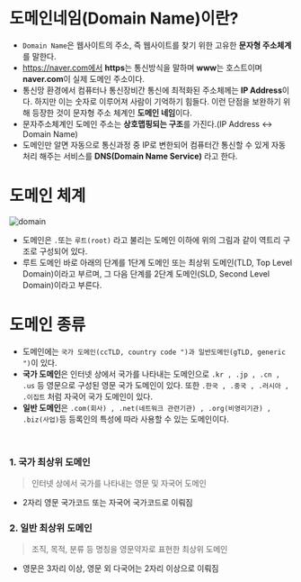 # 도메인네임(Domain Name)이란?

* `Domain Name`은 웹사이트의 주소, 즉 웹사이트를 찾기 위한 고유한 **문자형 주소체계**를 말한다.
* https://naver.com에서 **https**는 통신방식을 말하며 **www**는 호스트이며 **naver.com**이 실제 도메인 주소이다.
* 통신망 환경에서 컴퓨터나 통신장비간 통신에 최적화된 주소체께는 **IP Address**이다. 하지만 이는 숫자로 이루어져 사람이 기억하기 힘들다. 이런 단점을 보완하기 위해 등장한 것이 문자형 주소 체계인 **도메인 네임**이다.
* 문자주소체계인 도메인 주소는 **상호맵핑되는 구조**를 가진다.(IP Address <-> Domain Name)
* 도메인만 알면 자동으로 통신과정 중 IP로 변한되어 컴퓨터간 통신할 수 있게 자동처리 해주는 서비스를 **DNS(Domain Name Service)** 라고 한다.

# 도메인 체계
![domain](https://user-images.githubusercontent.com/68697807/121176430-2a495d00-c897-11eb-9d31-667fccd2870d.gif)

* 도메인은 `.`또는 `루트(root)` 라고 불리는 도메인 이하에 위의 그림과 같이 역트리 구조로 구성되어 있다.
* 루트 도메인 바로 아래의 단계를 1단계 도메인 또는 최상위 도메인(TLD, Top Level Domain)이라고 부르며, 그 다음 단계를 2단계 도메인(SLD, Second Level Domain)이라고 부른다.

# 도메인 종류
* 도메인에는 `국가 도메인(ccTLD, country code ")과 일반도메인(gTLD, generic ")`이 있다.
* **국가 도메인**은 인터넷 상에서 국가를 나타내는 도메인으로 `.kr , .jp , .cn , .us` 등 영문으로 구성된 영문 국가 도메인이 있다. 또한 `.한국 , .중국 , .러시아 , .이집트` 처럼 자국어 국가 도메인이 있다.
* **일반 도메인**은 `.com(회사) , .net(네트워크 관련기관) , .org(비영리기관) , .biz(사업)`등 등록인의 특성에 따라 사용할 수 있는 도메인이다.
<br>

### 1. 국가 최상위 도메인
> 인터넷 상에서 국가를 나타내는 영문 및 자국어 도메인
* 2자리 영문 국가코드 또는 자국어 국가코드로 이뤄짐

### 2. 일반 최상위 도메인
> 조직, 목적, 분류 등 명칭을 영문약자로 표현한 최상위 도메인
* 영문은 3자리 이상, 영문 외 다국어는 2자리 이상으로 이뤄짐